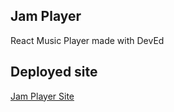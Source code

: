 ## Jam Player

React Music Player made with DevEd

## Deployed site

[Jam Player Site](http://hanvnguyen94.github.io/jam-player)
